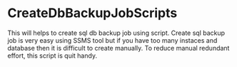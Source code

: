 # CreateDbBackupJobScripts

This will helps to create sql db backup job using script. Create sql backup job is very easy using SSMS tool but if you have too many instaces and database then it is difficult to create manually.
To reduce manual redundant effort, this script is quit handy.

